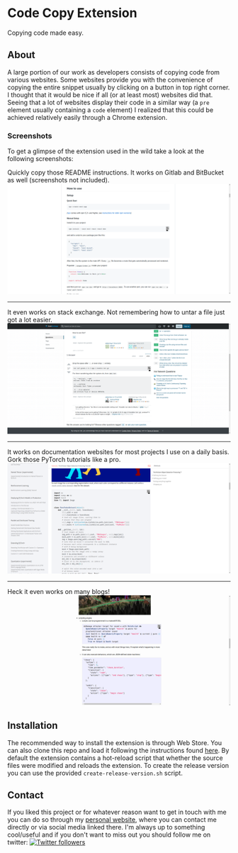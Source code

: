 # Code Copy Extension

Copying code made easy.

## About

A large portion of our work as developers consists of copying code from various
websites. Some websites provide you with the convenience of copying the entire
snippet usually by clicking on a button in top right corner. I thought that it
would be nice if all (or at least most) websites did that. Seeing that a lot
of websites display their code in a similar way (a `pre` element usually
containing a `code` element) I realized that this could be achieved relatively
easily through a Chrome extension.

### Screenshots

To get a glimpse of the extension used in the wild take a look at the following
screenshots:

Quickly copy those README instructions. It works on Gitlab and BitBucket as
well (screenshots not included).
![GitHub Readme](screenshots/github.png)

---

It even works on stack exchange. Not remembering how to untar a file just got a
lot easier.
![Stack Overflow](screenshots/stack-overflow.png)

---

It works on documentation websites for most projects I use on a daily basis.
Gork those PyTorch tutorials like a pro.
![Stack Overflow](screenshots/docs.png)

---

Heck it even works on many blogs!
![Stack Overflow](screenshots/blog.png)

## Installation

The recommended way to install the extension is through Web Store. You can also
clone this repo and load it following the instructions found [here](https://developer.chrome.com/extensions/getstarted).
By default the extension contains a hot-reload script that whether the source
files were modified and reloads the extension. To create the release version you
can use the provided `create-release-version.sh` script.

## Contact

If you liked this project or for whatever reason want to get in touch with me
you can do so through my [personal website](https://aleksac.me), where you can
contact me directly or via social media linked there. I'm always up to something
cool/useful and if you don't want to miss out you should follow me on twitter:
<a target="_blank" href="http://twitter.com/aleksa_c_"><img alt='Twitter followers' src="https://img.shields.io/twitter/follow/aleksa_c_.svg?style=social"></a>
